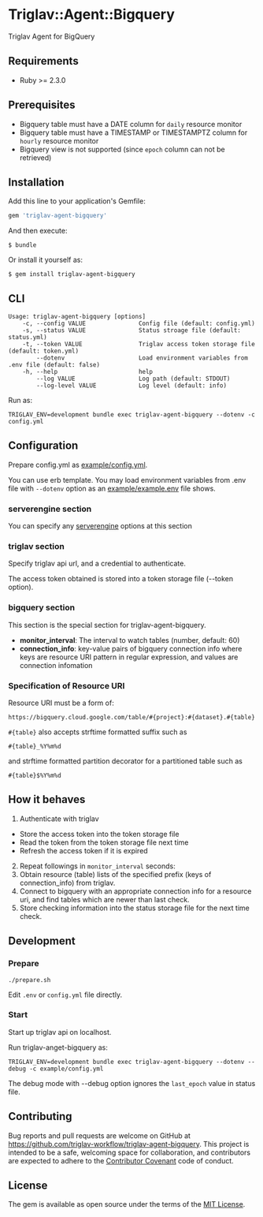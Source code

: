 # Triglav::Agent::Bigquery

Triglav Agent for BigQuery

## Requirements

* Ruby >= 2.3.0

## Prerequisites

* Bigquery table must have a DATE column for `daily` resource monitor
* Bigquery table must have a TIMESTAMP or TIMESTAMPTZ column for `hourly` resource monitor
* Bigquery view is not supported (since `epoch` column can not be retrieved)

## Installation

Add this line to your application's Gemfile:

```ruby
gem 'triglav-agent-bigquery'
```

And then execute:

    $ bundle

Or install it yourself as:

    $ gem install triglav-agent-bigquery

## CLI

```
Usage: triglav-agent-bigquery [options]
    -c, --config VALUE               Config file (default: config.yml)
    -s, --status VALUE               Status stroage file (default: status.yml)
    -t, --token VALUE                Triglav access token storage file (default: token.yml)
        --dotenv                     Load environment variables from .env file (default: false)
    -h, --help                       help
        --log VALUE                  Log path (default: STDOUT)
        --log-level VALUE            Log level (default: info)
```

Run as:

```
TRIGLAV_ENV=development bundle exec triglav-agent-bigquery --dotenv -c config.yml
```

## Configuration

Prepare config.yml as [example/config.yml](./example/config.yml).

You can use erb template. You may load environment variables from .env file with `--dotenv` option as an [example/example.env](./example/example.env) file shows.

### serverengine section

You can specify any [serverengine](https://github.com/fluent/serverengine) options at this section

### triglav section

Specify triglav api url, and a credential to authenticate.

The access token obtained is stored into a token storage file (--token option).

### bigquery section

This section is the special section for triglav-agent-bigquery.

* **monitor_interval**: The interval to watch tables (number, default: 60)
* **connection_info**: key-value pairs of bigquery connection info where keys are resource URI pattern in regular expression, and values are connection infomation

### Specification of Resource URI

Resource URI must be a form of:

```
https://bigquery.cloud.google.com/table/#{project}:#{dataset}.#{table}
```

`#{table}` also accepts strftime formatted suffix such as

```
#{table}_%Y%m%d
```

and strftime formatted partition decorator for a partitioned table such as

```
#{table}$%Y%m%d
```

## How it behaves

1. Authenticate with triglav
  * Store the access token into the token storage file
  * Read the token from the token storage file next time
  * Refresh the access token if it is expired
2. Repeat followings in `monitor_interval` seconds:
3. Obtain resource (table) lists of the specified prefix (keys of connection_info) from triglav.
4. Connect to bigquery with an appropriate connection info for a resource uri, and find tables which are newer than last check.
5. Store checking information into the status storage file for the next time check.

## Development

### Prepare

```
./prepare.sh
```

Edit `.env` or `config.yml` file directly.

### Start

Start up triglav api on localhost.

Run triglav-anget-bigquery as:

```
TRIGLAV_ENV=development bundle exec triglav-agent-bigquery --dotenv --debug -c example/config.yml
```

The debug mode with --debug option ignores the `last_epoch` value in status file.

## Contributing

Bug reports and pull requests are welcome on GitHub at https://github.com/triglav-workflow/triglav-agent-bigquery. This project is intended to be a safe, welcoming space for collaboration, and contributors are expected to adhere to the [Contributor Covenant](http://contributor-covenant.org) code of conduct.


## License

The gem is available as open source under the terms of the [MIT License](http://opensource.org/licenses/MIT).

